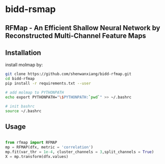 # bidd-rsmap


## RFMap - An Efficient Shallow Neural Network by Reconstructed Multi-Channel Feature Maps



## Installation

install molmap by:

```bash
git clone https://github.com/shenwanxiang/bidd-rfmap.git
cd bidd-rfmap
pip install -r requirements.txt --user

# add molmap to PYTHONPATH
echo export PYTHONPATH="\$PYTHONPATH:`pwd`" >> ~/.bashrc

# init bashrc
source ~/.bashrc
```


## Usage


```python

from rfmap import RFMAP
mp = RFMAP(dfx, metric = 'correlation')
mp.fit(var_thr = 1e-4, cluster_channels = 3,split_channels = True)
X = mp.transform(dfx.values)
```
